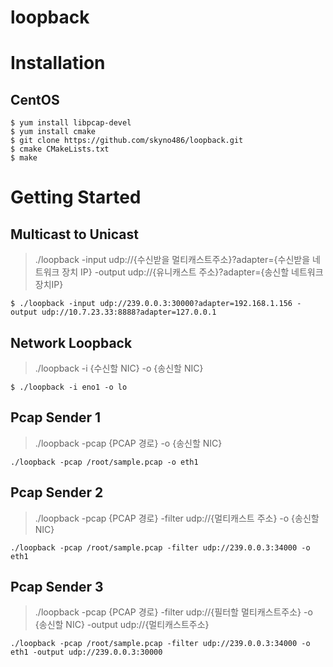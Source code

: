 # loopback

# Installation
## CentOS
```shell
$ yum install libpcap-devel
$ yum install cmake
$ git clone https://github.com/skyno486/loopback.git 
$ cmake CMakeLists.txt
$ make
```
# Getting Started

## Multicast to Unicast
> ./loopback -input udp://{수신받을 멀티캐스트주소}?adapter={수신받을 네트워크 장치 IP} -output udp://{유니캐스트 주소}?adapter={송신할 네트워크 장치IP}

```shell
$ ./loopback -input udp://239.0.0.3:30000?adapter=192.168.1.156 -output udp://10.7.23.33:8888?adapter=127.0.0.1
```


## Network Loopback

> ./loopback -i {수신할 NIC} -o {송신할 NIC}
```shell
$ ./loopback -i eno1 -o lo
```
## Pcap Sender 1

> ./loopback -pcap {PCAP 경로} -o {송신할 NIC}
```shell
./loopback -pcap /root/sample.pcap -o eth1
```

## Pcap Sender 2

> ./loopback -pcap {PCAP 경로} -filter udp://{멀티캐스트 주소} -o {송신할 NIC}
```shell
./loopback -pcap /root/sample.pcap -filter udp://239.0.0.3:34000 -o eth1
```

## Pcap Sender 3

> ./loopback -pcap {PCAP 경로} -filter udp://{필터할 멀티캐스트주소} -o {송신할 NIC} -output udp://{멀티캐스트주소}
```shell
./loopback -pcap /root/sample.pcap -filter udp://239.0.0.3:34000 -o eth1 -output udp://239.0.0.3:30000
```
